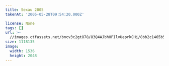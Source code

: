 ```yaml
---
title: Sexau 2005
takenAt: '2005-05-28T09:54:20.000Z'

license: None
tags: []
url: >-
  //images.ctfassets.net/bncv3c2gt878/83Q4AJbhHPIlvUeprkCHi/8bb2c1465b57c5c3c02d673508473be8/sexau-2005_4560328470_o
size: 1118135
image:
  width: 1536
  height: 2048
---
```

